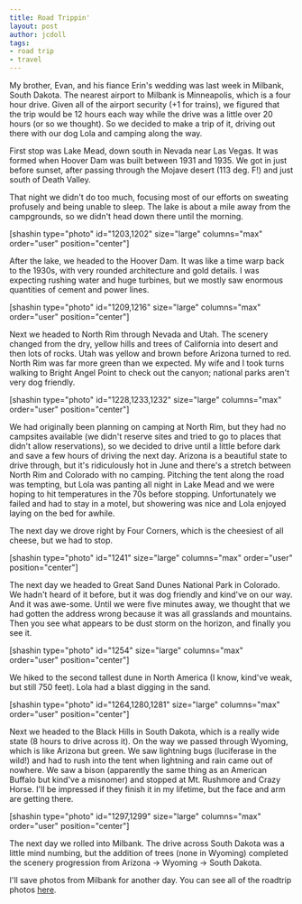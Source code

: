 ```yaml
---
title: Road Trippin'
layout: post
author: jcdoll
tags:
- road trip
- travel
---
```


My brother, Evan, and his fiance Erin's wedding was last week in Milbank, South Dakota. The nearest airport to Milbank is Minneapolis, which is a four hour drive. Given all of the airport security (+1 for trains), we figured that the trip would be 12 hours each way while the drive was a little over 20 hours (or so we thought). So we decided to make a trip of it, driving out there with our dog Lola and camping along the way.

First stop was Lake Mead, down south in Nevada near Las Vegas. It was formed when Hoover Dam was built between 1931 and 1935. We got in just before sunset, after passing through the Mojave desert (113 deg. F!) and just south of Death Valley.

That night we didn't do too much, focusing most of our efforts on sweating profusely and being unable to sleep. The lake is about a mile away from the campgrounds, so we didn't head down there until the morning.

[shashin type="photo" id="1203,1202" size="large" columns="max" order="user" position="center"]

After the lake, we headed to the Hoover Dam. It was like a time warp back to the 1930s, with very rounded architecture and gold details. I was expecting rushing water and huge turbines, but we mostly saw enormous quantities of cement and power lines.

[shashin type="photo" id="1209,1216" size="large" columns="max" order="user" position="center"]

Next we headed to North Rim through Nevada and Utah. The scenery changed from the dry, yellow hills and trees of California into desert and then lots of rocks. Utah was yellow and brown before Arizona turned to red. North Rim was far more green than we expected. My wife and I took turns walking to Bright Angel Point to check out the canyon; national parks aren't very dog friendly.

[shashin type="photo" id="1228,1233,1232" size="large" columns="max" order="user" position="center"]

We had originally been planning on camping at North Rim, but they had no campsites available (we didn't reserve sites and tried to go to places that didn't allow reservations), so we decided to drive until a little before dark and save a few hours of driving the next day. Arizona is a beautiful state to drive through, but it's ridiculously hot in June and there's a stretch between North Rim and Colorado with no camping. Pitching the tent along the road was tempting, but Lola was panting all night in Lake Mead and we were hoping to hit temperatures in the 70s before stopping. Unfortunately we failed and had to stay in a motel, but showering was nice and Lola enjoyed laying on the bed for awhile.

The next day we drove right by Four Corners, which is the cheesiest of all cheese, but we had to stop.

[shashin type="photo" id="1241" size="large" columns="max" order="user" position="center"]

The next day we headed to Great Sand Dunes National Park in Colorado. We hadn't heard of it before, but it was dog friendly and kind've on our way. And it was awe-some. Until we were five minutes away, we thought that we had gotten the address wrong because it was all grasslands and mountains. Then you see what appears to be dust storm on the horizon, and finally you see it.

[shashin type="photo" id="1254" size="large" columns="max" order="user" position="center"]

We hiked to the second tallest dune in North America (I know, kind've weak, but still 750 feet). Lola had a blast digging in the sand.

[shashin type="photo" id="1264,1280,1281" size="large" columns="max" order="user" position="center"]

Next we headed to the Black Hills in South Dakota, which is a really wide state (8 hours to drive across it). On the way we passed through Wyoming, which is like Arizona but green. We saw lightning bugs (luciferase in the wild!) and had to rush into the tent when lightning and rain came out of nowhere. We saw a bison (apparently the same thing as an American Buffalo but kind've a misnomer) and stopped at Mt. Rushmore and Crazy Horse. I'll be impressed if they finish it in my lifetime, but the face and arm are getting there.

[shashin type="photo" id="1297,1299" size="large" columns="max" order="user" position="center"]

The next day we rolled into Milbank. The drive across South Dakota was a little mind numbing, but the addition of trees (none in Wyoming) completed the scenery progression from Arizona -> Wyoming -> South Dakota.

I'll save photos from Milbank for another day. You can see all of the roadtrip photos [here](https://picasaweb.google.com/100674015913182319903/RoadTripToSouthDakota).
